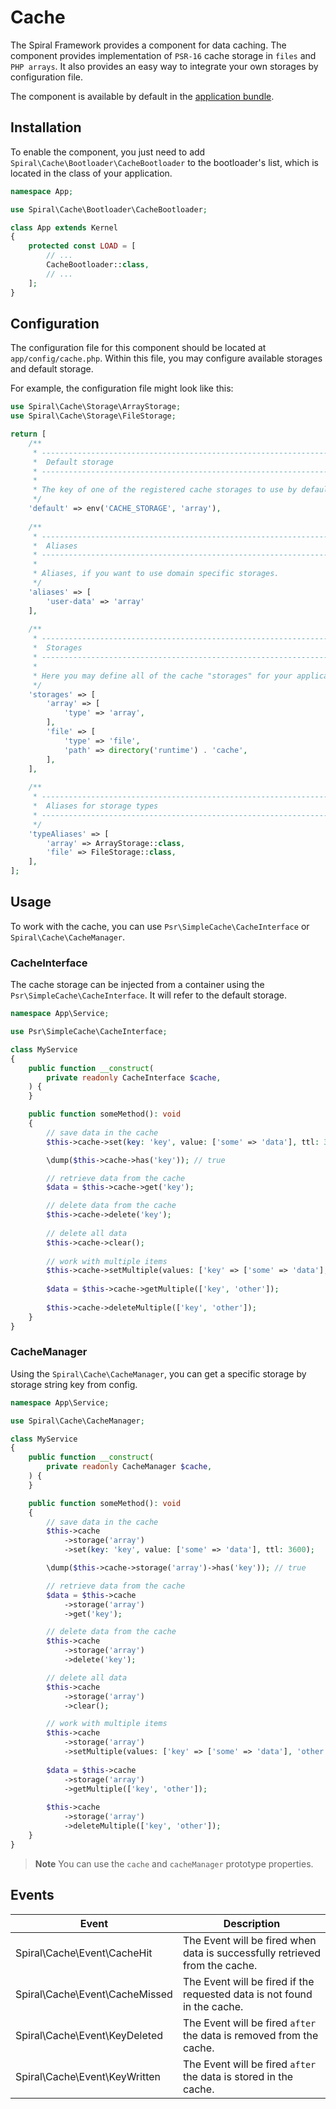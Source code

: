 # Cache

The Spiral Framework provides a component for data caching. The component provides implementation of `PSR-16` 
cache storage in `files` and `PHP arrays`.
It also provides an easy way to integrate your own storages by configuration file.

The component is available by default in the [application bundle](https://github.com/spiral/app).

## Installation

To enable the component, you just need to add `Spiral\Cache\Bootloader\CacheBootloader` to the bootloader's list, 
which is located in the class of your application.

```php
namespace App;

use Spiral\Cache\Bootloader\CacheBootloader;

class App extends Kernel
{
    protected const LOAD = [
        // ...
        CacheBootloader::class,
        // ...
    ];
}
```

## Configuration

The configuration file for this component should be located at `app/config/cache.php`. Within this file, you may
configure available storages and default storage.

For example, the configuration file might look like this:

```php
use Spiral\Cache\Storage\ArrayStorage;
use Spiral\Cache\Storage\FileStorage;

return [
    /**
     * -------------------------------------------------------------------------
     *  Default storage
     * -------------------------------------------------------------------------
     * 
     * The key of one of the registered cache storages to use by default.
     */
    'default' => env('CACHE_STORAGE', 'array'),
    
    /**
     * -------------------------------------------------------------------------
     *  Aliases
     * -------------------------------------------------------------------------
     * 
     * Aliases, if you want to use domain specific storages.
     */
    'aliases' => [
        'user-data' => 'array'
    ],
    
    /**
     * -------------------------------------------------------------------------
     *  Storages
     * -------------------------------------------------------------------------
     * 
     * Here you may define all of the cache "storages" for your application as well as their types.
     */
    'storages' => [
        'array' => [
            'type' => 'array',
        ],
        'file' => [
            'type' => 'file',
            'path' => directory('runtime') . 'cache',
        ],
    ],
    
    /**
     * -------------------------------------------------------------------------
     *  Aliases for storage types
     * -------------------------------------------------------------------------
     */
    'typeAliases' => [
        'array' => ArrayStorage::class,
        'file' => FileStorage::class,
    ],
];
```

## Usage

To work with the cache, you can use `Psr\SimpleCache\CacheInterface` or `Spiral\Cache\CacheManager`.

### CacheInterface

The cache storage can be injected from a container using the `Psr\SimpleCache\CacheInterface`. It will refer to the 
default storage.

```php
namespace App\Service;

use Psr\SimpleCache\CacheInterface;

class MyService
{
    public function __construct(
        private readonly CacheInterface $cache,
    ) {
    }

    public function someMethod(): void
    {
        // save data in the cache
        $this->cache->set(key: 'key', value: ['some' => 'data'], ttl: 3600);

        \dump($this->cache->has('key')); // true

        // retrieve data from the cache
        $data = $this->cache->get('key');

        // delete data from the cache
        $this->cache->delete('key');
        
        // delete all data 
        $this->cache->clear();
        
        // work with multiple items
        $this->cache->setMultiple(values: ['key' => ['some' => 'data'], 'other' => ['foo' => 'bar']], ttl: 3600);
        
        $data = $this->cache->getMultiple(['key', 'other']);
        
        $this->cache->deleteMultiple(['key', 'other']);
    }
}
```

### CacheManager

Using the `Spiral\Cache\CacheManager`, you can get a specific storage by storage string key from config.

```php
namespace App\Service;

use Spiral\Cache\CacheManager;

class MyService
{
    public function __construct(
        private readonly CacheManager $cache,
    ) {
    }

    public function someMethod(): void
    {
        // save data in the cache
        $this->cache
            ->storage('array')
            ->set(key: 'key', value: ['some' => 'data'], ttl: 3600);

        \dump($this->cache->storage('array')->has('key')); // true

        // retrieve data from the cache
        $data = $this->cache
            ->storage('array')
            ->get('key');

        // delete data from the cache
        $this->cache
            ->storage('array')
            ->delete('key');

        // delete all data
        $this->cache
            ->storage('array')
            ->clear();

        // work with multiple items
        $this->cache
            ->storage('array')
            ->setMultiple(values: ['key' => ['some' => 'data'], 'other' => ['foo' => 'bar']], ttl: 3600);
        
        $data = $this->cache
            ->storage('array')
            ->getMultiple(['key', 'other']);
        
        $this->cache
            ->storage('array')
            ->deleteMultiple(['key', 'other']);
    }
}
```

> **Note**
> You can use the `cache` and `cacheManager` prototype properties.

## Events

| Event                          | Description                                                                 |
|--------------------------------|-----------------------------------------------------------------------------|
| Spiral\Cache\Event\CacheHit    | The Event will be fired when data is successfully retrieved from the cache. |
| Spiral\Cache\Event\CacheMissed | The Event will be fired if the requested data is not found in the cache.    |
| Spiral\Cache\Event\KeyDeleted  | The Event will be fired `after` the data is removed from the cache.         |
| Spiral\Cache\Event\KeyWritten  | The Event will be fired `after` the data is stored in the cache.            |
